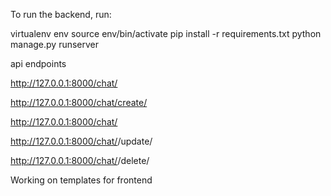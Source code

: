 

To run the backend, run:


virtualenv env
source env/bin/activate
pip install -r requirements.txt
python manage.py runserver





api endpoints 

http://127.0.0.1:8000/chat/

http://127.0.0.1:8000/chat/create/

http://127.0.0.1:8000/chat/<pk>
  
http://127.0.0.1:8000/chat/<pk>/update/
  
http://127.0.0.1:8000/chat/<pk>/delete/
  
  
  Working on templates for frontend 
